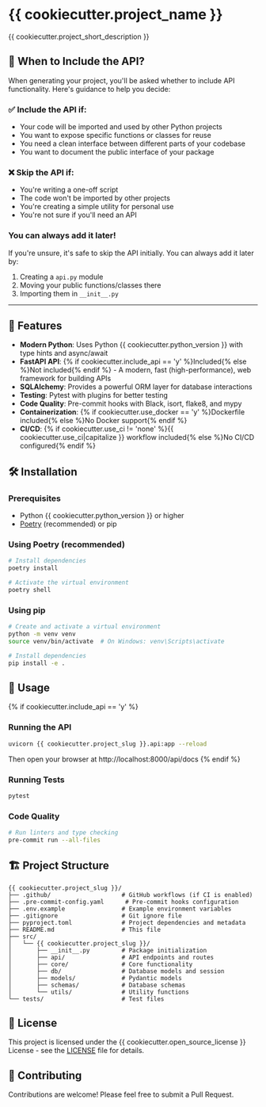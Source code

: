 # {{ cookiecutter.project_name }}

{{ cookiecutter.project_short_description }}

## 🤔 When to Include the API?

When generating your project, you'll be asked whether to include API functionality. Here's guidance to help you decide:

### ✅ Include the API if:
- Your code will be imported and used by other Python projects
- You want to expose specific functions or classes for reuse
- You need a clean interface between different parts of your codebase
- You want to document the public interface of your package

### ❌ Skip the API if:
- You're writing a one-off script
- The code won't be imported by other projects
- You're creating a simple utility for personal use
- You're not sure if you'll need an API

### You can always add it later!
If you're unsure, it's safe to skip the API initially. You can always add it later by:
1. Creating a `api.py` module
2. Moving your public functions/classes there
3. Importing them in `__init__.py`

---

## 🚀 Features

- **Modern Python**: Uses Python {{ cookiecutter.python_version }} with type hints and async/await
- **FastAPI API**: {% if cookiecutter.include_api == 'y' %}Included{% else %}Not included{% endif %} - A modern, fast (high-performance), web framework for building APIs
- **SQLAlchemy**: Provides a powerful ORM layer for database interactions
- **Testing**: Pytest with plugins for better testing
- **Code Quality**: Pre-commit hooks with Black, isort, flake8, and mypy
- **Containerization**: {% if cookiecutter.use_docker == 'y' %}Dockerfile included{% else %}No Docker support{% endif %}
- **CI/CD**: {% if cookiecutter.use_ci != 'none' %}{{ cookiecutter.use_ci|capitalize }} workflow included{% else %}No CI/CD configured{% endif %}

## 🛠️ Installation

### Prerequisites

- Python {{ cookiecutter.python_version }} or higher
- [Poetry](https://python-poetry.org/) (recommended) or pip

### Using Poetry (recommended)

```bash
# Install dependencies
poetry install

# Activate the virtual environment
poetry shell
```

### Using pip

```bash
# Create and activate a virtual environment
python -m venv venv
source venv/bin/activate  # On Windows: venv\Scripts\activate

# Install dependencies
pip install -e .
```

## 🚦 Usage

{% if cookiecutter.include_api == 'y' %}
### Running the API

```bash
uvicorn {{ cookiecutter.project_slug }}.api:app --reload
```

Then open your browser at http://localhost:8000/api/docs
{% endif %}

### Running Tests

```bash
pytest
```

### Code Quality

```bash
# Run linters and type checking
pre-commit run --all-files
```

## 🏗 Project Structure

```
{{ cookiecutter.project_slug }}/
├── .github/                    # GitHub workflows (if CI is enabled)
├── .pre-commit-config.yaml      # Pre-commit hooks configuration
├── .env.example                # Example environment variables
├── .gitignore                  # Git ignore file
├── pyproject.toml              # Project dependencies and metadata
├── README.md                   # This file
├── src/
│   └── {{ cookiecutter.project_slug }}/
│       ├── __init__.py         # Package initialization
│       ├── api/                # API endpoints and routes
│       ├── core/               # Core functionality
│       ├── db/                 # Database models and session
│       ├── models/             # Pydantic models
│       ├── schemas/            # Database schemas
│       └── utils/              # Utility functions
└── tests/                      # Test files
```

## 📝 License

This project is licensed under the {{ cookiecutter.open_source_license }} License - see the [LICENSE](LICENSE) file for details.

## 🤝 Contributing

Contributions are welcome! Please feel free to submit a Pull Request.
